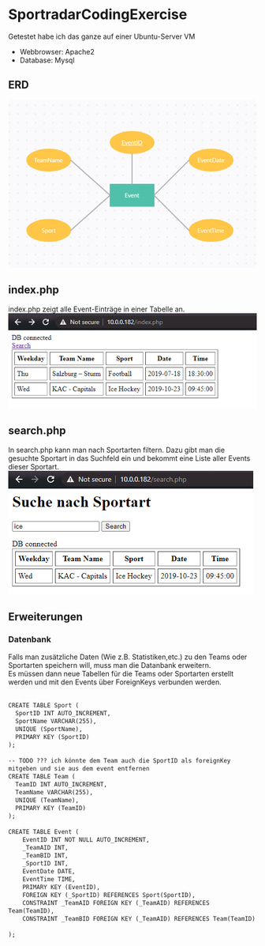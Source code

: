 # SportradarCodingExercise
Getestet habe ich das ganze auf einer Ubuntu-Server VM
* Webbrowser: Apache2
* Database:   Mysql
## ERD
![alt text](png/ERD.png "ERD")

## index.php
index.php zeigt alle Event-Einträge in einer Tabelle an.  
![alt text](png/index.png "index.php")

## search.php
In search.php kann man nach Sportarten filtern. Dazu gibt man die gesuchte Sportart in das Suchfeld ein und bekommt eine Liste aller Events dieser Sportart.  
![alt text](png/search.png "search.php")

## Erweiterungen
### Datenbank
Falls man zusätzliche Daten (Wie z.B. Statistiken,etc.) zu den Teams oder Sportarten speichern will, muss man die Datanbank erweitern.  
Es müssen dann neue Tabellen für die Teams oder Sportarten erstellt werden und mit den Events über ForeignKeys verbunden werden.  

```mysql

CREATE TABLE Sport (
  SportID INT AUTO_INCREMENT,
  SportName VARCHAR(255),
  UNIQUE (SportName),
  PRIMARY KEY (SportID)
);

-- TODO ??? ich könnte dem Team auch die SportID als foreignKey mitgeben und sie aus dem event entfernen
CREATE TABLE Team (
  TeamID INT AUTO_INCREMENT,
  TeamName VARCHAR(255),
  UNIQUE (TeamName),
  PRIMARY KEY (TeamID)
);

CREATE TABLE Event (
    EventID INT NOT NULL AUTO_INCREMENT,
    _TeamAID INT,
    _TeamBID INT,
    _SportID INT,
    EventDate DATE,
    EventTime TIME,
    PRIMARY KEY (EventID),
    FOREIGN KEY (_SportID) REFERENCES Sport(SportID),
    CONSTRAINT _TeamAID FOREIGN KEY (_TeamAID) REFERENCES Team(TeamID),
    CONSTRAINT _TeamBID FOREIGN KEY (_TeamAID) REFERENCES Team(TeamID)

);
```
